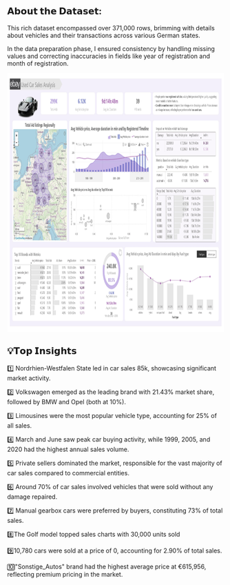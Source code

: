 ## 𝗔𝗯𝗼𝘂𝘁 𝘁𝗵𝗲 𝗗𝗮𝘁𝗮𝘀𝗲𝘁:
This rich dataset encompassed over 371,000 rows, brimming with details about vehicles and their transactions across various German states.

In the data preparation phase, I ensured consistency by handling missing values and correcting inaccuracies in fields like year of registration and month of registration.

<p align="center">
  <img src="https://github.com/lucnguyen104/PowerBI-portfolio/blob/main/car_sales_porfolio/car_sales_porfolio.jpg" height="600">
</p>

## 💡𝗧𝗼𝗽 𝗜𝗻𝘀𝗶𝗴𝗵𝘁𝘀
1️⃣ Nordrhien-Westfalen State led in car sales 85k, showcasing significant market activity.

2️⃣ Volkswagen emerged as the leading brand with 21.43% market share, followed by BMW and Opel (both at 10%).

3️⃣ Limousines were the most popular vehicle type, accounting for 25% of all sales.

4️⃣ March and June saw peak car buying activity, while 1999, 2005, and 2020 had the highest annual sales volume.

5️⃣ Private sellers dominated the market, responsible for the vast majority of car sales compared to commercial entities.

6️⃣ Around 70% of car sales involved vehicles that were sold without any damage repaired.

7️⃣ Manual gearbox cars were preferred by buyers, constituting 73% of total sales.

8️⃣The Golf model topped sales charts with 30,000 units sold

9️⃣10,780 cars were sold at a price of 0, accounting for 2.90% of total sales.

🔟"Sonstige_Autos" brand had the highest average price at €615,956, reflecting premium pricing in the market.



